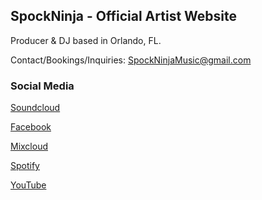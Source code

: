 ## SpockNinja - Official Artist Website

Producer & DJ based in Orlando, FL. 

Contact/Bookings/Inquiries: SpockNinjaMusic@gmail.com

### Social Media

[Soundcloud](https://soundcloud.com/spockninja)

[Facebook](https://www.facebook.com/spockninja/)

[Mixcloud](https://www.mixcloud.com/spockninja/)

[Spotify](https://open.spotify.com/artist/4oZy7tH9cVs2XascZTGYxs)

[YouTube](bit.ly/1WEh24x)
